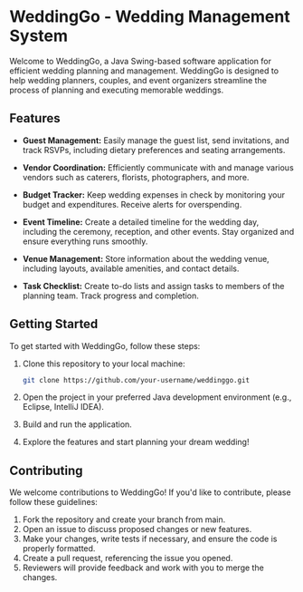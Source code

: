 # WeddingGo - Wedding Management System

Welcome to WeddingGo, a Java Swing-based software application for efficient wedding planning and management. WeddingGo is designed to help wedding planners, couples, and event organizers streamline the process of planning and executing memorable weddings.

## Features

- **Guest Management:** Easily manage the guest list, send invitations, and track RSVPs, including dietary preferences and seating arrangements.
  
- **Vendor Coordination:** Efficiently communicate with and manage various vendors such as caterers, florists, photographers, and more.
  
- **Budget Tracker:** Keep wedding expenses in check by monitoring your budget and expenditures. Receive alerts for overspending.
  
- **Event Timeline:** Create a detailed timeline for the wedding day, including the ceremony, reception, and other events. Stay organized and ensure everything runs smoothly.
  
- **Venue Management:** Store information about the wedding venue, including layouts, available amenities, and contact details.
  
- **Task Checklist:** Create to-do lists and assign tasks to members of the planning team. Track progress and completion.

## Getting Started

To get started with WeddingGo, follow these steps:

1. Clone this repository to your local machine:

   ```bash
   git clone https://github.com/your-username/weddinggo.git

2. Open the project in your preferred Java development environment (e.g., Eclipse, IntelliJ IDEA).
3. Build and run the application.
4. Explore the features and start planning your dream wedding!

## Contributing
We welcome contributions to WeddingGo! If you'd like to contribute, please follow these guidelines:
1. Fork the repository and create your branch from main.
2. Open an issue to discuss proposed changes or new features.
3. Make your changes, write tests if necessary, and ensure the code is properly formatted.
4. Create a pull request, referencing the issue you opened.
5. Reviewers will provide feedback and work with you to merge the changes.



